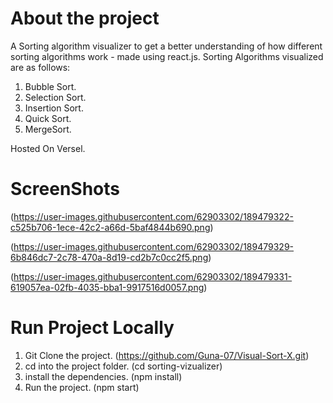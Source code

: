 # About the project

A Sorting algorithm visualizer to get a better understanding of how different sorting algorithms work - made using react.js.
Sorting Algorithms visualized are as follows:
1. Bubble Sort.
2. Selection Sort.
3. Insertion Sort.
4. Quick Sort.
5. MergeSort.

Hosted On Versel.

# ScreenShots

(https://user-images.githubusercontent.com/62903302/189479322-c525b706-1ece-42c2-a66d-5baf4844b690.png)

(https://user-images.githubusercontent.com/62903302/189479329-6b846dc7-2c78-470a-8d19-cd2b7c0cc2f5.png)

(https://user-images.githubusercontent.com/62903302/189479331-619057ea-02fb-4035-bba1-9917516d0057.png)

# Run Project Locally
1. Git Clone the project. (https://github.com/Guna-07/Visual-Sort-X.git)
2. cd into the project folder. (cd sorting-vizualizer)
3. install the dependencies. (npm install)
4. Run the project. (npm start)

